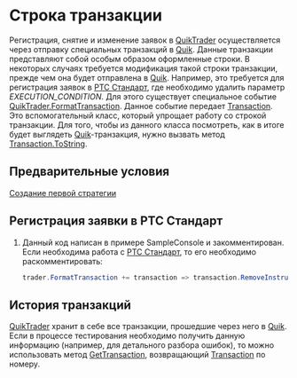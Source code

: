 # Строка транзакции

Регистрация, снятие и изменение заявок в [QuikTrader](xref:StockSharp.Quik.QuikTrader) осуществляется через отправку специальных транзакций в [Quik](Quik.md). Данные транзакции представляют собой особым образом оформленные строки. В некоторых случаях требуется модификация такой строки транзакции, прежде чем она будет отправлена в [Quik](Quik.md). Например, это требуется для регистрация заявок в [РТС Стандарт](http://rts.ru/ru/standard/), где необходимо удалить параметр *EXECUTION\_CONDITION*. Для этого существует специальное событие [QuikTrader.FormatTransaction](xref:StockSharp.Quik.QuikTrader.FormatTransaction). Данное событие передает [Transaction](xref:StockSharp.Quik.Transaction). Это вспомогательный класс, который упрощает работу со строкой транзакции. Для того, чтобы из данного класса посмотреть, как в итоге будет выглядеть [Quik](Quik.md)\-транзакция, нужно вызвать метод [Transaction.ToString](xref:StockSharp.Quik.Transaction.ToString). 

## Предварительные условия

[Создание первой стратегии](QuikFirstStrategy.md)

## Регистрация заявки в РТС Стандарт

1. Данный код написан в примере SampleConsole и закомментирован. Если необходима работа с [РТС Стандарт](http://rts.ru/ru/standard/), то его необходимо раскомментировать: 

   ```cs
   trader.FormatTransaction += transaction => transaction.RemoveInstruction(Transaction.ExecutionCondition);
   ```

## История транзакций

[QuikTrader](xref:StockSharp.Quik.QuikTrader) хранит в себе все транзакции, прошедшие через него в [Quik](Quik.md). Если в процессе тестирования необходимо получить данную информацию (например, для детального разбора ошибок), то можно использовать метод [GetTransaction](xref:StockSharp.Quik.QuikTrader.GetTransaction(System.Int64)), возвращающий [Transaction](xref:StockSharp.Quik.Transaction) по номеру. 
